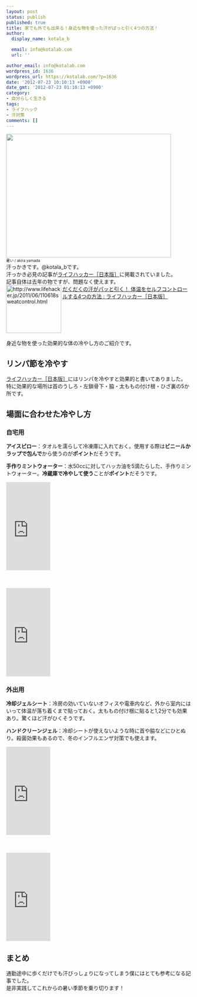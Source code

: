 ```yaml
---
layout: post
status: publish
published: true
title: 家でも外でも出来る！身近な物を使った汗がぱっと引く4つの方法！
author:
  display_name: kotala_b

  email: info@kotalab.com
  url: ''

author_email: info@kotalab.com
wordpress_id: 1636
wordpress_url: https://kotalab.com/?p=1636
date: '2012-07-23 10:10:13 +0900'
date_gmt: '2012-07-23 01:10:13 +0900'
category:
- 自分らしく生きる
tags:
- ライフハック
- 汗対策
comments: []
---
```

<p><a href="https://kotalab.com/wp-content/uploads/cooldown_120723.jpg"><img src="https://kotalab.com/wp-content/uploads/cooldown_120723.jpg" alt="" title="cooldown_120723" width="448" height="336" class="alignnone size-full wp-image-1640" /></a><br />
<span style="font-size:10px;">暑い</a> / akira yamada</span><br />
汗っかきです。@kotala_bです。<br />
汗っかき必見の記事が<a href="http://www.lifehacker.jp/2011/06/110618sweatcontrol.html" target="_blank">ライフハッカー［日本版］</a>に掲載されていました。<br />
記事自体は去年の物ですが、問題なく使えます。<br />
<a href="http://www.lifehacker.jp/2011/06/110618sweatcontrol.html" target="_blank"><img src="http://capture.heartrails.com/150x130?http://www.lifehacker.jp/2011/06/110618sweatcontrol.html" alt="http://www.lifehacker.jp/2011/06/110618sweatcontrol.html" width="150" height="130" align="left" /></a><a href="http://www.lifehacker.jp/2011/06/110618sweatcontrol.html" target="_blank">だくだくの汗がパッと引く！ 体温をセルフコントロールする4つの方法 : ライフハッカー［日本版］</a><br style="clear:both;" /><br />
身近な物を使った効果的な体の冷やし方のご紹介です。<br />
<!--more--></p>
<h2>リンパ節を冷やす</h2>
<p><a href="http://www.lifehacker.jp/2011/06/110618sweatcontrol.html" target="_blank">ライフハッカー［日本版］</a>にはリンパを冷やすと効果的と書いてありました。<br />
特に効果的な場所は首のうしろ・左鎖骨下・脇・太ももの付け根・ひざ裏の5か所です。</p>
<h2>場面に合わせた冷やし方</h2>
<h3>自宅用</h3>
<p><strong>アイスピロー</strong>：タオルを濡らして冷凍庫に入れておく。使用する際は<strong>ビニールかラップで包んで</strong>から使うのが<strong>ポイント</strong>だそうです。</p>
<p><strong>手作りミントウォーター</strong>：水50ccに対してハッカ油を5滴たらした、手作りミントウォーター。<strong>冷蔵庫で冷やして使う</strong>ことが<strong>ポイント</strong>だそうです。</p>
<p><iframe src="http://rcm-jp.amazon.co.jp/e/cm?t=same-22&o=9&p=8&l=as1&asins=B002IPGWHU&ref=tf_til&fc1=000000&IS2=1&lt1=_blank&m=amazon&lc1=A3A30E&bc1=FFFFFF&bg1=FFFFFF&f=ifr" style="width:120px;height:240px;" scrolling="no" marginwidth="0" marginheight="0" frameborder="0"></iframe></p>
<p>　　</p>
<p><iframe src="http://rcm-jp.amazon.co.jp/e/cm?t=same-22&o=9&p=8&l=as1&asins=B000FQRE0S&ref=tf_til&fc1=000000&IS2=1&lt1=_blank&m=amazon&lc1=A3A30E&bc1=FFFFFF&bg1=FFFFFF&f=ifr" style="width:120px;height:240px;" scrolling="no" marginwidth="0" marginheight="0" frameborder="0"></iframe></p>
<h3>外出用</h3>
<p><strong>冷却ジェルシート</strong>：冷房の効いていないオフィスや電車内など、外から室内にはいって体温が落ち着くまで貼っておく。太ももの付け根に貼ると1,2分でも効果あり。驚くほど汗がひくそうです。</p>
<p><strong>ハンドクリーンジェル</strong>：冷却シートが使えないような時に首や脇などにひとぬり。殺菌効果もあるので、冬のインフルエンザ対策でも使えます。</p>
<p><iframe src="http://rcm-jp.amazon.co.jp/e/cm?t=same-22&o=9&p=8&l=as1&asins=B0012R7YI6&ref=tf_til&fc1=000000&IS2=1&lt1=_blank&m=amazon&lc1=A3A30E&bc1=FFFFFF&bg1=FFFFFF&f=ifr" style="width:120px;height:240px;" scrolling="no" marginwidth="0" marginheight="0" frameborder="0"></iframe></p>
<p>　　</p>
<p><iframe src="http://rcm-jp.amazon.co.jp/e/cm?t=same-22&o=9&p=8&l=as1&asins=B0058QLDWU&ref=tf_til&fc1=000000&IS2=1&lt1=_blank&m=amazon&lc1=A3A30E&bc1=FFFFFF&bg1=FFFFFF&f=ifr" style="width:120px;height:240px;" scrolling="no" marginwidth="0" marginheight="0" frameborder="0"></iframe></p>
<h2>まとめ</h2>
<p>通勤途中に歩くだけでも汗びっしょりになってしまう僕にはとても参考になる記事でした。<br />
是非実践してこれからの暑い季節を乗り切ります！</p>
